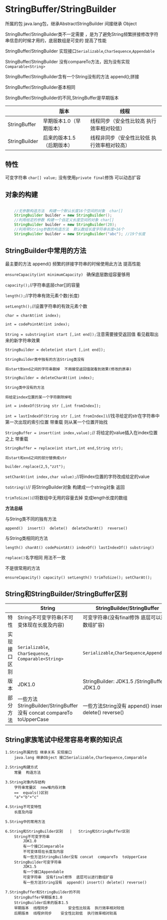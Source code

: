 # StringBuffer/StringBuilder

所属的包  java.lang包，继承AbstractStringBuilder 间接继承 Object 

StringBuffer/StringBuilder类不一定需要 ，是为了避免String频繁拼接修改字符串信息的时候才用的，底层数组是可变的  提高了性能
		
StringBuffer/StringBuilder 实现接口`Serializable`,`CharSequence`,`Appendable`

StringBuffer/StringBuilder 没有compareTo方法，因为没有实现`Comparable<String>`

StringBuffer/StringBuilder含有一个String没有的方法 append();拼接

StringBuffer/StringBuilder基本相同

StringBuffer/StringBuilder的不同,StringBuffer是早期版本

|               | 版本                      | 线程                                         |
| ------------- | ------------------------- | -------------------------------------------- |
| StringBuffer  | 早期版本1.0（早期版本）   | 线程同步（安全性比较高  执行效率相对较低）   |
| StringBuilder | 后来的版本1.5（后期版本） | 线程非同步（安全性比较低  执行效率相对较高） |

## 特性

可变字符串  `char[] value;` 没有使用`private final`修饰  可以动态扩容
		
## 对象的构建

```java

    //无参数构造方法  构建一个默认长度16个空间的对象  char[]
    StringBuilder builder = new StringBuilder();
    //利用给定的参数 构建一个自定义长度空间的对象 char[]
    StringBuilder builder = new StringBuilder(20);
    //利用带String参数的构造方法  默认数组长度字符串长度+16个
    StringBuilder builder = new StringBuilder("abc"); //19个长度

```
## StringBuilder中常用的方法

最主要的方法 append()  频繁的拼接字符串的时候使用此方法 提高性能

`ensureCapacity(int minimumCapacity) ` 确保底层数组容量够用

`capacity();`//字符串底层char[]的容量

`length();`//字符串有效元素个数(长度)

`setLength();`//设置字符串的有效元素个数

`char = charAt(int index);`

`int = codePointAt(int index);`

`String = substring(int start [,int end]);`注意需要接受返回值 看见截取出来的新字符串效果
 
`StringBuilder = delete(int start [,int end]);`

    StringBuilder类中独有的方法String类没有

    将start到end之间的字符串删掉  不用接受返回值就看到效果(修改的原串)

`StringBuilder = deleteCharAt(int index);`

    String类中没有的方法

    将给定index位置的某一个字符删除掉啦

`int = indexOf(String str [,int fromIndex]);`

`int = lastIndexOf(String str [,int fromIndex])`//找寻给定的str在字符串中第一次出现的索引位置  带重载 则从某一个位置开始找
    
`StringBuffer = insert(int index,value);`// 将给定的value插入在index位置之上 带重载
   
`StringBuffer = replace(int start,int end,String str);`

    将start和end之间的部分替换成str

    builder.replace(2,5,"zzt");

`setCharAt(int index,char value);`//将index位置的字符改成给定的value
    
`toString()`// 将StringBuilder对象 构建成一个string对象 返回
   
`trimToSize()`//将数组中无用的容量去掉  变成length长度的数组

**方法总结**

与String类不同的独有方法

`append()  insert()  delete()  deleteCharAt()  reverse()`

与String类相同的方法

`length() charAt() codePointAt() indexOf() lastIndexOf() substring()`

`replace()`名字相同 用法不一致

不是很常用的方法

`ensureCapacity() capacity() setLength() trimToSize(); setCharAt();`

## String和StringBuilder/StringBuffer区别

|              | String                                                                | StringBuilder/StringBuffer                               |
| ------------ | --------------------------------------------------------------------- | -------------------------------------------------------- |
| 特性         | String不可变字符串(不可变体现在长度及内容)                            | 可变字符串(没有final修饰  底层可以进行数组扩容)          |
| 实现接口区别 | `Serializable`, `CharSequence`, `Comparable<String>`                  | `Serializable`,`CharSequence`,`Appendable`               |
| 版本         | JDK1.0                                                                | StringBuilder: JDK1.5 /StringBuffer: JDK1.0              |
| 部分方法     | 一些方法StringBuilder/StringBuffer没有 concat  compareTo  toUpperCase | 一些方法String没有  append() insert() delete() reverse() |


## **String家族笔试中经常容易考察的知识点**
    1.String所属的包 继承关系 实现接口
        java.lang 继承Object 接口Serializable,CharSequence,Comparable

    2.String构建方式
        常量  构造方法  

    3.String对象内存结构
        字符串常量区  new堆内存对象
        ==  equals()区别
        "a"+"b"+"c"

    4.String不可变特性
        长度及内容

    5.String中的常用方法

    6.String和StringBuilder区别   |   String和StringBuffer区别
        String不可变字符串
            JDK1.0
            有一个接口Comparable
            不可变体现在长度及内容
            有一些方法StringBuilder没有 concat  compareTo  toUpperCase
        StringBuilder可变字符串
            JDK1.5
            有一个接口Appendable
            可变字符串  没有final修饰  底层可以进行数组扩容
            有一些方法String没有  append() insert() delete() reverse()
            
    7.StringBuffer和StringBuilder的不同
        StringBuffer早期版本1.0
        StringBuilder后来的版本1.5
        早期版本  线程同步   	   安全性比较高  执行效率相对较低
        后期版本  线程非同步    安全性比较低  执行效率相对较高